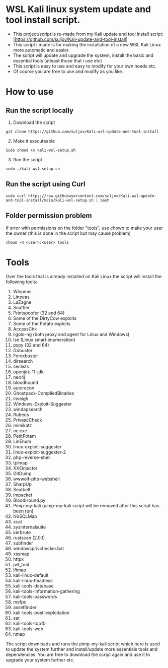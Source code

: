 # WSL Kali linux system update and tool install script. 

* This project/script is re-made from my Kali update and tool install script: [https://github.com/suljov/Kali-update-and-tool-install] 
* This script i made is for making the installation of a new WSL Kali Linux more automatic and easier. 
* The script will update and upgrade the system, install the basic and essential tools (atleast those that i use etc)
* This script is easy to use and easy to modify for your own needs etc. 
* Of course you are free to use and modify as you like. 





# How to use
## Run the script locally

1. Download the script
```
git clone https://github.com/suljov/Kali-wsl-update-and-tool-install
```

2. Make it executeable
```
Sudo chmod +x kali-wsl-setup.sh
```

3. Run the script
```
sudo ./kali-wsl-setup.sh
```

## Run the script using Curl
```
sudo curl https://raw.githubusercontent.com/suljov/Kali-wsl-update-and-tool-install/main/kali-wsl-setup.sh | bash
```


## Folder permission problem
If error with permissions on the folder "tools", use chown to make your user the owner (this is done in the script but may cause problem) 
```
chown -R <user>:<user> tools
```



# Tools
Over the tools that is already installed on Kali Linux the script will install the following tools:

1. Winpeas
2. Linpeas
3. LaZagne
4. Snaffler
5. Printspoofer (32 and 64)
6. Some of the DirtyCow exploits
7. Some of the Potato exploits
8. AccessChk
9. ligolo-ng (both proxy and agent for Linux and Windows)
10. lse (Linux smart enumeration)
11. pspy (32 and 64)
12. Gobuster
13. Feroxbuster
14. dirsearch
15. seclists
16. openjdk-11-jdk
17. neo4j
18. bloodhound
19. autorecon
20. Ghostpack-CompiledBinaries
21. Inveigh
22. Windows-Exploit-Suggester
23. windapsearch
24. Rubeus
25. PrivescCheck
26. mimikatz
27. nc.exe
28. PetitPotam
29. LinEnum
30. linux-exploit-suggester
31. linux-exploit-suggester-2
32. php-reverse-shell
33. tplmap
34. XXEinjector
35. GitDump
36. wwwolf-php-webshell
37. SharpUp
38. Seatbelt
39. impacket
40. BloodHound.py
41. Pimp-my-kali (pimp-my-kali script will be removed after this script has been run)
42. NoSQLMap
43. xcat
44. sysinternalsuite
45. kerbrute
46. rustscan (2.0.1)
47. subfinder
48. windowsprivchecker.bat
49. xssmap
50. httpx
51. jwt_tool
52. lfimap
53. kali-linux-default
54. kali-linux-headless
55. kali-tools-database
56. kali-tools-information-gathering
57. kali-tools-passwords
58. msfpc
59. assetfinder
60. kali-tools-post-exploitation
61. set
62. kali-tools-top10
63. kali-tools-web
64. nmap

The script downloads and runs the pimp-my-kali script which here is used to update the system further and install/update more essentials tools and dependencies. 
You are free to download the script again and use it to upgrade your system further etc. 



